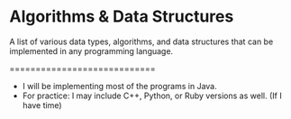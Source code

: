 Algorithms & Data Structures
============================

A list of various data types, algorithms, and data structures that can be implemented in any programming language.

============================

* I will be implementing most of the programs in Java.
* For practice: I may include C++, Python, or Ruby versions as well. (If I have time)



